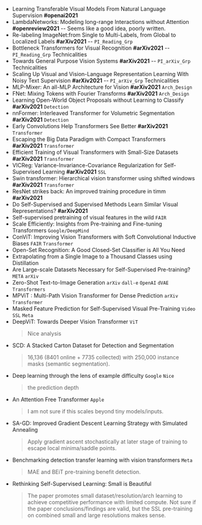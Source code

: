 * Learning Transferable Visual Models From Natural Language Supervision **#openai2021**
* LambdaNetworks: Modeling long-range Interactions without Attention **#openreview2021** -- Seems like a good idea, poorly written.
* Re-labeling ImageNet:from Single to Multi-Labels, from Global to Localized Labels **#arXiv2021** -- `PI_Reading_Grp`
* Bottleneck Transformers for Visual Recognition **#arXiv2021** -- `PI_Reading_Grp` Technicalities
* Towards General Purpose Vision Systems **#arXiv2021** -- `PI_arXiv_Grp` Technicalities
* Scaling Up Visual and Vision-Language Representation Learning With Noisy Text Supervision **#arXiv2021** -- `PI_arXiv_Grp` Technicalities
* MLP-Mixer: An all-MLP Architecture for Vision **#arXiv2021** `Arch_Design`
* FNet: Mixing Tokens with Fourier Transforms **#arXiv2021** `Arch_Design`
* Learning Open-World Object Proposals without Learning to Classify **#arXiv2021** `Detection`
* nnFormer: Interleaved Transformer for Volumetric Segmentation **#arXiv2021** `Detection`
* Early Convolutions Help Transformers See Better **#arXiv2021** `Transformer`
* Escaping the Big Data Paradigm with Compact Transformers **#arXiv2021** `Transformer`
* Efficient Training of Visual Transformers with Small-Size Datasets **#arXiv2021** `Transformer`
* VICReg: Variance-Invariance-Covariance Regularization for Self-Supervised Learning **#arXiv2021** `SSL`
* Swin transformer: Hierarchical vision transformer using shifted windows **#arXiv2021** `Transformer`
* ResNet strikes back: An improved training procedure in timm **#arXiv2021** 
* Do Self-Supervised and Supervised Methods Learn Similar Visual Representations? **#arXiv2021** 
* Self-supervised pretraining of visual features in the wild `FAIR`
* Scale Efficiently: Insights from Pre-training and Fine-tuning Transformers `Google/DeepMind`
* ConViT: Improving Vision Transformers with Soft Convolutional Inductive Biases `FAIR` `Transformer`
* Open-Set Recognition: A Good Closed-Set Classifier is All You Need
* Extrapolating from a Single Image to a Thousand Classes using Distillation
* Are Large-scale Datasets Necessary for Self-Supervised Pre-training? `META` `arXiv`
* Zero-Shot Text-to-Image Generation `arXiv` `dall-e` `OpenAI` `dVAE` `Transformers`
* MPViT : Multi-Path Vision Transformer for Dense Prediction `arXiv` `Transformer`
* Masked Feature Prediction for Self-Supervised Visual Pre-Training `Video` `SSL` `Meta`
* DeepViT: Towards Deeper Vision Transformer `ViT`
	> Nice analysis
* SCD: A Stacked Carton Dataset for Detection and Segmentation
	> 16,136 (8401 online + 7735 collected) with 250,000 instance masks (semantic segmentation).
* Deep learning through the lens of example difficulty `Google` `Nice`
	> the prediction depth
* An Attention Free Transformer `Apple`
	> I am not sure if this scales beyond tiny models/inputs.
* SA-GD: Improved Gradient Descent Learning Strategy with Simulated Annealing 
	> Apply gradient ascent stochastically at later stage of training to escape local minima/saddle points.
* Benchmarking detection transfer learning with vision transformers `Meta`
	> MAE and BEiT pre-training benefit detection.
* Rethinking Self-Supervised Learning: Small is Beautiful
	> The paper promotes small dataset/resolution/arch learning to achieve competitive performance with limited compute. Not sure if the paper conclusions/findings are valid, but the SSL pre-training on combined small and large resolutions makes sense.
